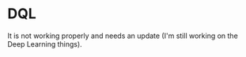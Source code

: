 # DQL

It is not working properly and needs an update (I'm still working on the Deep Learning things).
